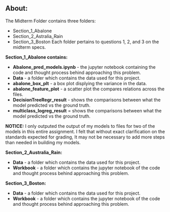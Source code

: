 ## About: 

The Midterm Folder contains three folders: 
* Section_1_Abalone
* Section_2_Astralia_Rain
* Section_3_Boston 
Each folder pertains to questions 1, 2, and 3 on the midterm specs. 

**Section_1_Abalone contains:** 
* **Abalone_pred_models.ipynb** - the jupyter notebook containing the code and thought process behind approaching this problem. 
* **Data** - a folder which contains the data used for this project. 
* **abalone_box_plt** - a box plot displying the variance in the data. 
* **abalone_feature_plot** - a scatter plot the compares relations across the files. 
* **DecisionTreeRegr_result** - shows the comparisons between what the model predicted vs the ground truth. 
* **multiclass_logreg_result** = shows the comparisons between what the model predicted vs the ground truth. 

**NOTICE:**
I only outputed the output of my models to files for two of the models in this entire assignment. I felt that without exact clarification 
on the standards expected for grading, It may not be necessary to add more steps than needed in building my models. 

**Section_2_Australia_Rain:** 
* **Data** - a folder which contains the data used for this project. 
* **Workbook** - a folder which contains the jupyter notebook of the code and thought process behind approaching this problem. 

**Section_3_Boston:**
* **Data** - a folder which contains the data used for this project. 
* **Workbook** - a folder which contains the jupyter notebook of the code and thought process behind approaching this problem. 
